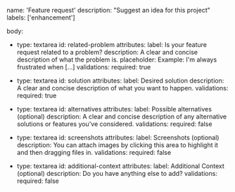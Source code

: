 name: 'Feature request'
description: "Suggest an idea for this project"
labels: ['enhancement']

body:
  - type: textarea
    id: related-problem
    attributes:
      label: Is your feature request related to a problem?
      description: A clear and concise description of what the problem is.
      placeholder: Example: I'm always frustrated when [...]
    validations:
      required: true

  - type: textarea
    id: solution
    attributes:
      label: Desired solution
      description: A clear and concise description of what you want to happen.
    validations:
      required: true

  - type: textarea
    id: alternatives
    attributes:
      label: Possible alternatives (optional)
      description: A clear and concise description of any alternative solutions or features you've considered.
    validations:
      required: false

  - type: textarea
    id: screenshots
    attributes:
      label: Screenshots (optional)
      description: You can attach images by clicking this area to highlight it and then dragging files in.
    validations:
      required: false

  - type: textarea
    id: additional-context
    attributes:
      label: Additional Context (optional)
      description: Do you have anything else to add?
    validations:
      required: false
